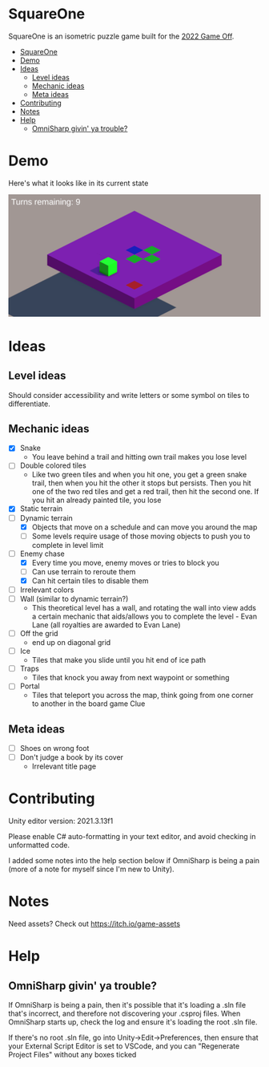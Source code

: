 SquareOne
===============
 
SquareOne is an isometric puzzle game built for the [2022 Game Off](https://itch.io/jam/game-off-2022).

- [SquareOne](#squareone)
- [Demo](#demo)
- [Ideas](#ideas)
  - [Level ideas](#level-ideas)
  - [Mechanic ideas](#mechanic-ideas)
  - [Meta ideas](#meta-ideas)
- [Contributing](#contributing)
- [Notes](#notes)
- [Help](#help)
  - [OmniSharp givin' ya trouble?](#omnisharp-givin-ya-trouble)

# Demo

Here's what it looks like in its current state

![LevelOneDemo.pdf](/ReadMeAssets/Level%20One%20Demo.png)

# Ideas

## Level ideas

Should consider accessibility and write letters or some symbol on tiles to differentiate. 

## Mechanic ideas

- [x] Snake
   - You leave behind a trail and hitting own trail makes you lose level
- [ ] Double colored tiles
   - Like two green tiles and when you hit one, you get a green snake trail, then when you hit the other it stops but persists. Then you hit one of the two red tiles and get a red trail, then hit the second one. If you hit an already painted tile, you lose
- [x] Static terrain
- [ ] Dynamic terrain
  - [x] Objects that move on a schedule and can move you around the map
  - [ ] Some levels require usage of those moving objects to push you to complete in level limit
- [ ] Enemy chase
  - [x] Every time you move, enemy moves or tries to block you
  - [ ] Can use terrain to reroute them
  - [x] Can hit certain tiles to disable them
- [ ] Irrelevant colors
- [ ] Wall (similar to dynamic terrain?)
  - This theoretical level has a wall, and rotating the wall into view adds a certain mechanic that aids/allows you to complete the level - Evan Lane (all royalties are awarded to Evan Lane)
- [ ] Off the grid
  - end up on diagonal grid
- [ ] Ice
  - Tiles that make you slide until you hit end of ice path
- [ ] Traps
  - Tiles that knock you away from next waypoint or something
- [ ] Portal
  - Tiles that teleport you across the map, think going from one corner to another in the board game Clue

## Meta ideas

- [ ] Shoes on wrong foot
- [ ] Don't judge a book by its cover
  - Irrelevant title page

# Contributing

Unity editor version: 2021.3.13f1

Please enable C# auto-formatting in your text editor, and avoid checking in unformatted code.

I added some notes into the help section below if OmniSharp is being a pain (more of a note for myself since I'm new to Unity). 

# Notes

Need assets? Check out https://itch.io/game-assets

# Help

## OmniSharp givin' ya trouble?
If OmniSharp is being a pain, then it's possible that it's loading a .sln file that's incorrect, and therefore not discovering your .csproj files. When OmniSharp starts up, check the log and ensure it's loading the root .sln file.

If there's no root .sln file, go into Unity->Edit->Preferences, then ensure that your External Script Editor is set to VSCode, and you can "Regenerate Project Files" without any boxes ticked
